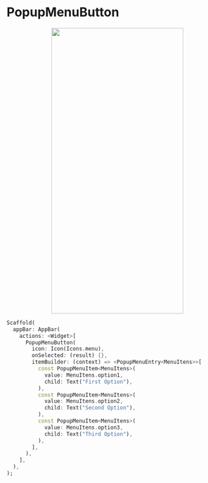 # PopupMenuButton
<p align="center">
<img src="https://docs.google.com/uc?id=1QxME8qX8MtIB06-k2Yltkyxl2OyTOg-K" height="649" width="300">
</p>

```dart
Scaffold(
  appBar: AppBar(
    actions: <Widget>[
      PopupMenuButton(
        icon: Icon(Icons.menu),
        onSelected: (result) {},
        itemBuilder: (context) => <PopupMenuEntry<MenuItens>>[
          const PopupMenuItem<MenuItens>(
            value: MenuItens.option1,
            child: Text("First Option"),
          ),
          const PopupMenuItem<MenuItens>(
            value: MenuItens.option2,
            child: Text("Second Option"),
          ),
          const PopupMenuItem<MenuItens>(
            value: MenuItens.option3,
            child: Text("Third Option"),
          ),
        ],
      ),
    ],
  ),
);
```
